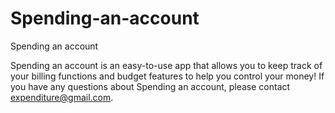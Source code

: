 # Spending-an-account


Spending an account

Spending an account is an easy-to-use app that allows you to keep track of your billing functions and budget features to help you control your money! If you have any questions about Spending an account, please contact expenditure@gmail.com.
